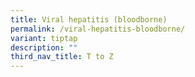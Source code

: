 ```yaml
---
title: Viral hepatitis (bloodborne)
permalink: /viral-hepatitis-bloodborne/
variant: tiptap
description: ""
third_nav_title: T to Z
---
```

